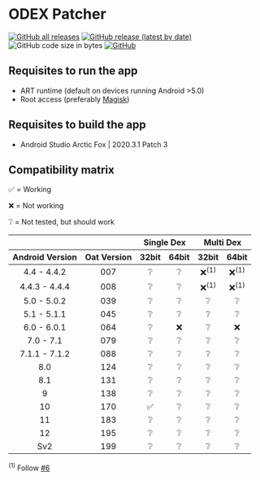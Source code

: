# ODEX Patcher

[![GitHub all releases](https://img.shields.io/github/downloads/giacomoferretti/odex-patcher/total?color=success)](https://github.com/giacomoferretti/odex-patcher/releases/latest)
[![GitHub release (latest by date)](https://img.shields.io/github/v/release/giacomoferretti/odex-patcher)](https://github.com/giacomoferretti/odex-patcher/releases/latest)
![GitHub code size in bytes](https://img.shields.io/github/languages/code-size/giacomoferretti/odex-patcher)
[![GitHub](https://img.shields.io/github/license/giacomoferretti/odex-patcher?color=blue)](LICENSE)

<!--
[![Average time to resolve an issue](http://isitmaintained.com/badge/resolution/giacomoferretti/odex-patcher.svg)](http://isitmaintained.com/project/giacomoferretti/odex-patcher "Average time to resolve an issue")
[![Percentage of issues still open](http://isitmaintained.com/badge/open/giacomoferretti/odex-patcher.svg)](http://isitmaintained.com/project/giacomoferretti/odex-patcher "Percentage of issues still open")

The ART runtime was first introduced in Android 4.4 as an opt-in experimental option, you could enabled it through Developer options.
Since Android 5.0 it became the standard runtime.

The difference between Dalvik and the ART runtime is that Dalvik is JIT and ART is AOT.
-->

## Requisites to run the app

* ART runtime (default on devices running Android >5.0)
* Root access (preferably [Magisk](https://github.com/topjohnwu/Magisk))

## Requisites to build the app

* Android Studio Arctic Fox | 2020.3.1 Patch 3

## Compatibility matrix

<!--
Tested on:
Lineage OS 17.1 (Android 10) arm
-->

✅ = Working

❌ = Not working

❔ = Not tested, but should work

<!--
| Android Version | Oat Version | Single Dex 32bit | Single Dex 64bit | Multi Dex 32bit | Multi Dex 64bit |
|:---------------:|:-----------:|:----------------:|:----------------:|:---------------:|:---------------:|
| 4.4 - 4.4.2     | 007         | ❔ | ❔ | ❌<sup>(1)</sup> | ❌<sup>(1)</sup> |
| 4.4.3 - 4.4.4   | 008         | ❔ | ❔ | ❌<sup>(1)</sup> | ❌<sup>(1)</sup> |
| 5.0 - 5.0.2     | 039         | ❔ | ❔ | ❔ | ❔ |
| 5.1 - 5.1.1     | 045         | ❔ | ❔ | ❔ | ❔ |
| 6.0 - 6.0.1     | 064         | ❔ | ❌ | ❔ | ❌ |
| 7.0 - 7.1       | 079         | ❔ | ❔ | ❔ | ❔ |
| 7.1.1 - 7.1.2   | 088         | ❔ | ❔ | ❔ | ❔ |
| 8.0             | 124         | ❔ | ❔ | ❔ | ❔ |
| 8.1             | 131         | ❔ | ❔ | ❔ | ❔ |
| 9               | 138         | ❔ | ❔ | ❔ | ❔ |
| 10              | 170         | ✅ | ❔ | ❔ | ❔ |
| 11              | 183         | ❔ | ❔ | ❔ | ❔ |
| 12              | 195         | ❔ | ❔ | ❔ | ❔ |
| Sv2             | 199         | ❔ | ❔ | ❔ | ❔ |
-->

<table>
    <thead>
		<tr>
			<th colspan="2"></th>
			<th colspan="2">Single Dex</th>
			<th colspan="2">Multi Dex</th>
		</tr>
        <tr>
            <th>Android Version</th>
            <th>Oat Version</th>
            <th>32bit</th>
            <th>64bit</th>
            <th>32bit</th>
            <th>64bit</th>
        </tr>
    </thead>
	<tbody align="center">
		<tr>
			<td>4.4 - 4.4.2</td>
			<td>007</td>
			<td>❔</td>
			<td>❔</td>
			<td>❌<sup>(1)</sup></td>
			<td>❌<sup>(1)</sup></td>
		</tr>
		<tr>
			<td>4.4.3 - 4.4.4</td>
			<td>008</td>
			<td>❔</td>
			<td>❔</td>
			<td>❌<sup>(1)</sup></td>
			<td>❌<sup>(1)</sup></td>
		</tr>
		<tr>
			<td>5.0 - 5.0.2</td>
			<td>039</td>
			<td>❔</td>
			<td>❔</td>
			<td>❔</td>
			<td>❔</td>
		</tr>
		<tr>
			<td>5.1 - 5.1.1</td>
			<td>045</td>
			<td>❔</td>
			<td>❔</td>
			<td>❔</td>
			<td>❔</td>
		</tr>
		<tr>
			<td>6.0 - 6.0.1</td>
			<td>064</td>
			<td>❔</td>
			<td>❌</td>
			<td>❔</td>
			<td>❌</td>
		</tr>
		<tr>
			<td>7.0 - 7.1</td>
			<td>079</td>
			<td>❔</td>
			<td>❔</td>
			<td>❔</td>
			<td>❔</td>
		</tr>
		<tr>
			<td>7.1.1 - 7.1.2</td>
			<td>088</td>
			<td>❔</td>
			<td>❔</td>
			<td>❔</td>
			<td>❔</td>
		</tr>
		<tr>
			<td>8.0</td>
			<td>124</td>
			<td>❔</td>
			<td>❔</td>
			<td>❔</td>
			<td>❔</td>
		</tr>
		<tr>
			<td>8.1</td>
			<td>131</td>
			<td>❔</td>
			<td>❔</td>
			<td>❔</td>
			<td>❔</td>
		</tr>
		<tr>
			<td>9</td>
			<td>138</td>
			<td>❔</td>
			<td>❔</td>
			<td>❔</td>
			<td>❔</td>
		</tr>
		<tr>
			<td>10</td>
			<td>170</td>
			<td>✅</td>
			<td>❔</td>
			<td>❔</td>
			<td>❔</td>
		</tr>
		<tr>
			<td>11</td>
			<td>183</td>
			<td>❔</td>
			<td>❔</td>
			<td>❔</td>
			<td>❔</td>
		</tr>
		<tr>
			<td>12</td>
			<td>195</td>
			<td>❔</td>
			<td>❔</td>
			<td>❔</td>
			<td>❔</td>
		</tr>
		<tr>
			<td>Sv2</td>
			<td>199</td>
			<td>❔</td>
			<td>❔</td>
			<td>❔</td>
			<td>❔</td>
		</tr>
	</tbody>
</table>

<sup>(1)</sup> Follow [#6](https://github.com/giacomoferretti/odex-patcher/issues/6)